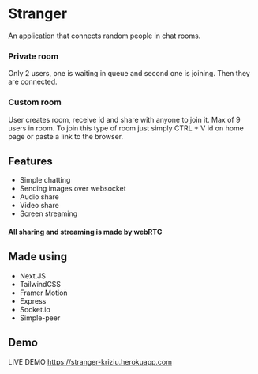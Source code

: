 # Stranger

An application that connects random people in chat rooms.

### Private room
Only 2 users, one is waiting in queue and second one is joining. Then they are connected.

### Custom room
User creates room, receive id and share with anyone to join it. Max of 9 users in room. To join this type of room just simply CTRL + V id on home page or paste a link to the browser.

## Features

- Simple chatting
- Sending images over websocket
- Audio share
- Video share
- Screen streaming

#### All sharing and streaming is made by webRTC
## Made using
- Next.JS
- TailwindCSS
- Framer Motion
- Express
- Socket.io
- Simple-peer
## Demo

LIVE DEMO https://stranger-kriziu.herokuapp.com

